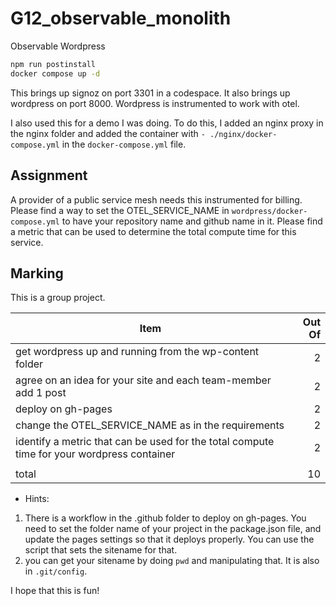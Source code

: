 # G12_observable_monolith
Observable Wordpress

```bash
npm run postinstall
docker compose up -d
```

This brings up signoz on port 3301 in a codespace. It also brings up wordpress on port 8000. Wordpress is instrumented to work with otel.

I also used this for a demo I was doing. To do this, I added an nginx proxy in the nginx folder and added the container with `- ./nginx/docker-compose.yml` in the `docker-compose.yml` file.

## Assignment

A provider of a public service mesh needs this instrumented for billing. Please find a way to set the OTEL_SERVICE_NAME in `wordpress/docker-compose.yml` to have your repository name and github name in it. Please find a metric that can be used to determine the total compute time for this service.

## Marking

This is a group project.

|Item|Out Of|
|--|--:|
|get wordpress up and running from the wp-content folder|2|
|agree on an idea for your site and each team-member add 1 post|2|
|deploy on gh-pages|2|
|change the OTEL_SERVICE_NAME as in the requirements|2|
|identify a metric that can be used for the total compute time for your wordpress container|2|
|||
|total|10|

* Hints:
1) There is a workflow in the .github folder to deploy on gh-pages. You need to set the folder name of your project in the package.json file, and update the pages settings so that it deploys properly. You can use the script that sets the sitename for that.
2) you can get your sitename by doing `pwd` and manipulating that. It is also in `.git/config`.

I hope that this is fun!